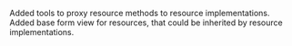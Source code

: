 Added tools to proxy resource methods to resource implementations.
Added base form view for resources, that could be inherited by
resource implementations.
